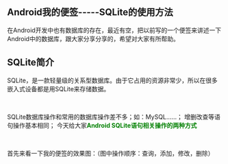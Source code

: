 ## Android我的便签-----SQLite的使用方法 
  <p>在Android开发中也有数据库的存在，最近有空，把以前写的一个便签来讲述一下Android中的数据库，跟大家分享分享的，希望对大家有所帮助。</p> 
<span id="OSC_h2_1"></span>
<h2>SQLite简介</h2> 
<p>SQLite，是一款轻量级的关系型数据库。由于它占用的资源非常少，所以在很多嵌入式设备都是用SQLite来存储数据。</p> 
<p>&nbsp;</p> 
<p>SQLite数据库操作和常用的数据库操作差不多；如：MySQL......； 增删改查等语句操作基本相同； 今天给大家<span style="color:#008000"><strong>Android SQLite语句相关操作的两种方式</strong></span></p> 
<p>&nbsp;</p> 
<p>首先来看一下我的便签的效果图：（图中操作顺序：查询，添加，修改，删除）</p> 
<p>&nbsp; &nbsp; &nbsp; &nbsp;&nbsp; <img alt="" src="https://static.oschina.net/uploads/img/201707/26172746_lFEy.gif"></p> 


